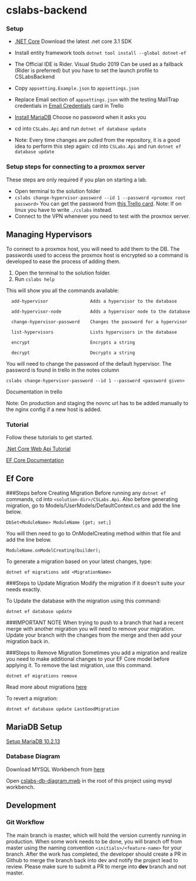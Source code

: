 # cslabs-backend

### Setup

* [.NET Core](https://dotnet.microsoft.com/download) Download the latest .net core 3.1 SDK
* Install entity framework tools `dotnet tool install --global dotnet-ef`
* The Official IDE is Rider. Visual Studio 2019 Can be used as a fallback (Rider is preferred) but you have to set the launch profile to CSLabsBackend
* Copy `appsetting.Example.json` to `appsettings.json`
* Replace Email section of `appsettings.json` with the testing MailTrap credentials in [Email Credentials](https://trello.com/c/ytg2ndaX) card in Trello
* [Install MariaDB](#MariaDB-Setup) Choose no password when it asks you
* cd into `CSLabs.Api` and run `dotnet ef database update`

* Note: Every time changes are pulled from the repository, it is a good idea to perform this
  step again: cd into `CSLabs.Api` and run `dotnet ef database update`


### Setup steps for connecting to a proxmox server

These steps are only required if you plan on starting a lab.

* Open terminal to the solution folder
* `cslabs change-hypervisor-password --id 1 --password <proxmox root password>` You can get the password from
  [this Trello card](https://trello.com/c/WFFm6iwa). Note: If on linux you have to write `./cslabs` instead.
* Connect to the VPN whenever you need to test with the proxmox server.


## Managing Hypervisors

To connect to a proxmox host, you will need to add them to the DB. The passwords used to
access the proxmox host is encrypted so a command is developed to ease the process of adding them.

1. Open the terminal to the solution folder.
2. Run `cslabs help`

This will show you all the commands available:

```
  add-hypervisor                Adds a hypervisor to the database

  add-hypervisor-node           Adds a hypervisor node to the database

  change-hypervisor-password    Changes the password for a hypervisor

  list-hypervisors              Lists hypervisors in the database

  encrypt                       Encrypts a string

  decrypt                       Decrypts a string
```

You will need to change the password of the default hypervisor. The password is found in trello in the notes column

```
cslabs change-hypervisor-password --id 1 --password <password given>
```

Documentation in trello


Note: On production and staging the novnc url has to be added manually to the nginx config if a new host is added.



### Tutorial

Follow these tutorials to get started.

[.Net Core Web Api Tutorial](https://docs.microsoft.com/en-us/aspnet/core/tutorials/first-web-api?view=aspnetcore-2.2&tabs=visual-studio)

[EF Core Documentation](https://docs.microsoft.com/en-us/ef/core/)


## Ef Core

###Steps before Creating Migration
Before running any `dotnet ef` commands, cd into `<solution-dir>/CSLabs.Api`.
Also before generating migration, go to Models/UserModels/DefaultContext.cs and
add the line below.
```
DbSet<ModuleName> ModuleName {get; set;}
```
You will then need to go to OnModelCreating method within that file
and add the line below.
```
ModuleName.onModelCreating(builder); 
```

To generate a migration based on your latest changes, type:

```
dotnet ef migrations add <MigrationName>
``` 
###Steps to Update Migration
Modify the migration if it doesn't suite your needs exactly.

To Update the database with the migration using this command:

```
dotnet ef database update
```

###IMPORTANT NOTE
When trying to push to a branch that had a recent merge with
another migration you will need to remove your migration. Update your
branch with the changes from the merge and then add your
migration back in.

###Steps to Remove Migration
Sometimes you add a migration and realize you need to make additional changes to your EF Core model before applying it. To remove the last migration, use this command.

```
dotnet ef migrations remove
```
Read more about migrations [here](https://docs.microsoft.com/en-us/ef/core/managing-schemas/migrations)

To revert a migration:

```
dotnet ef database update LastGoodMigration
```

## MariaDB Setup

[Setup MariaDB 10.2.13](https://downloads.mariadb.org/interstitial/mariadb-10.2.13/winx64-packages/mariadb-10.2.13-winx64.msi/from/http%3A//ftp.hosteurope.de/mirror/archive.mariadb.org/)

### Database Diagram

Download MYSQL Workbench from [here](https://dev.mysql.com/get/Downloads/MySQLGUITools/mysql-workbench-community-8.0.17-winx64.msi)

Open [cslabs-db-diagram.mwb](./cslabs-db-diagram.mwb) in the root of this project using mysql workbench.


## Development

### Git Workflow

The main branch is master, which will hold the version currently running in production.
When some work needs to be done, you will branch off from master using the
naming convention `<initials>/<feature-name>` for your branch.
After the work has completed, the developer should create a PR in Github to merge the branch back into dev and notify the project lead
to review. Please make sure to submit a PR to merge into **dev** branch and not master.